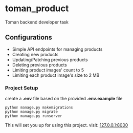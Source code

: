 # toman_product
Toman backend developer task

## Configurations
 - Simple API endpoints for managing products
 - Creating new products
 - Updating/Patching previous products
 - Deleting previous products
 - Limiting product images' count to 5
 - Limiting each product image's size to 2 MB

### Project Setup
 create a **.env** file based on the provided **.env.example** file
 ```
 python manage.py makemigrations
 python manage.py migrate
 python manage.py runserver
 ```
 This will set you up for using this project. visit: [127.0.0.1:8000](https://127.0.0.1:8000)
